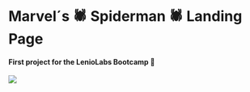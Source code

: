 # Marvel´s :spider: Spiderman :spider: Landing Page
#### First project for the LenioLabs Bootcamp :metal:
![](https://i.redd.it/j0iwlqe86v421.png)
